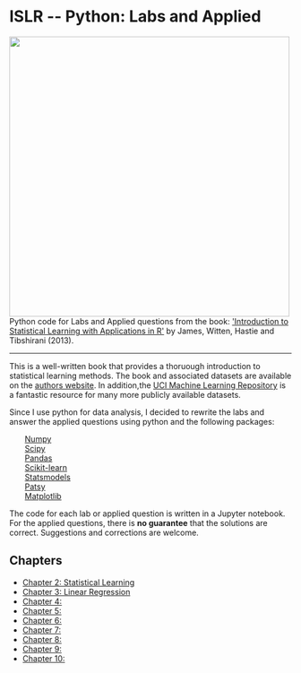 # ISLR -- Python: Labs and Applied

<img src="https://github.com/mscaudill/IntroStatLearn/blob/master/ISLRimage.jpg" height="500" align="left">

Python code for Labs and Applied questions from the book: ['Introduction to
Statistical Learning with Applications in
R'](http://www-bcf.usc.edu/~gareth/ISL/) by James, Witten, Hastie and
Tibshirani (2013). 
___

This is a well-written book that provides a thoruough introduction to
statistical learning methods. The book and associated datasets are available on the [authors website](http://www-bcf.usc.edu/~gareth/ISL/). In addition,the [UCI Machine Learning Repository](http://archive.ics.uci.edu/ml/) is a fantastic resource for many more publicly available datasets.

Since I use python for data analysis, I decided to rewrite the labs and
answer the applied questions using python and the following packages:

&nbsp;&nbsp;&nbsp;&nbsp;&nbsp;&nbsp; [Numpy](http://www.numpy.org/)<br>
&nbsp;&nbsp;&nbsp;&nbsp;&nbsp;&nbsp; [Scipy](https://www.scipy.org/)<br>
&nbsp;&nbsp;&nbsp;&nbsp;&nbsp;&nbsp; [Pandas](http://pandas.pydata.org/)<br>
&nbsp;&nbsp;&nbsp;&nbsp;&nbsp;&nbsp; [Scikit-learn](http://scikit-learn.org/stable/)<br>
&nbsp;&nbsp;&nbsp;&nbsp;&nbsp;&nbsp; [Statsmodels](http://statsmodels.sourceforge.net/)<br>
&nbsp;&nbsp;&nbsp;&nbsp;&nbsp;&nbsp; [Patsy](https://patsy.readthedocs.io/en/latest/)<br>
&nbsp;&nbsp;&nbsp;&nbsp;&nbsp;&nbsp; [Matplotlib](http://matplotlib.org/)

The code for each lab or applied question is written in a Jupyter notebook.
For the applied questions, there is **no guarantee** that the solutions are
correct. Suggestions and corrections are welcome.

## Chapters
- [Chapter 2: Statistical Learning](notebooks/Ch2_Statistical_Learning)
- [Chapter 3: Linear Regression](notebooks/Ch3_Linear_Regression)
- [Chapter 4: ]()
- [Chapter 5: ]()
- [Chapter 6: ]()
- [Chapter 7: ]()
- [Chapter 8: ]()
- [Chapter 9: ]()
- [Chapter 10:]()

